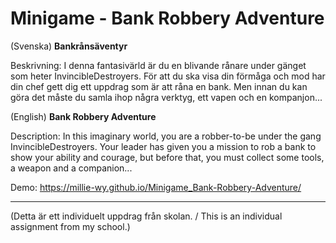 # Minigame - Bank Robbery Adventure

(Svenska)
**Bankrånsäventyr**
 
Beskrivning: I denna fantasivärld är du en blivande rånare under gänget som heter InvincibleDestroyers. För att du ska visa din förmåga och mod har din chef gett dig ett uppdrag som är att råna en bank. Men innan du kan göra det måste du samla ihop några verktyg, ett vapen och en kompanjon...


(English)
**Bank Robbery Adventure**

Description: In this imaginary world, you are a robber-to-be under the gang InvincibleDestroyers. Your leader has given you a mission to rob a bank to show your ability and courage, but before that, you must collect some tools, a weapon and a companion... 

Demo: https://millie-wy.github.io/Minigame_Bank-Robbery-Adventure/

----
(Detta är ett individuelt uppdrag från skolan. / This is an individual assignment from my school.)
